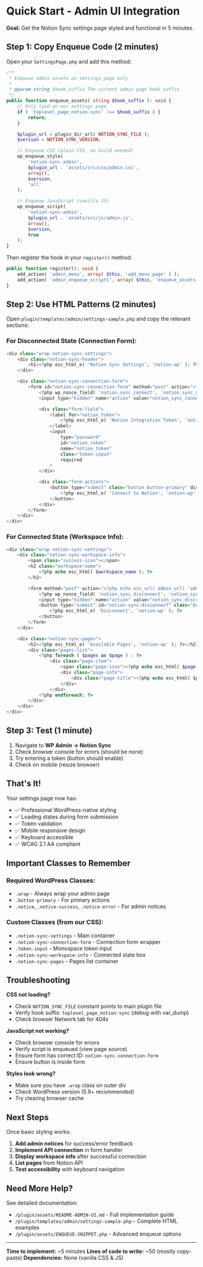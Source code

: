 # Quick Start - Admin UI Integration

**Goal:** Get the Notion Sync settings page styled and functional in 5 minutes.

## Step 1: Copy Enqueue Code (2 minutes)

Open your `SettingsPage.php` and add this method:

```php
/**
 * Enqueue admin assets on settings page only
 *
 * @param string $hook_suffix The current admin page hook suffix
 */
public function enqueue_assets( string $hook_suffix ): void {
    // Only load on our settings page
    if ( 'toplevel_page_notion-sync' !== $hook_suffix ) {
        return;
    }

    $plugin_url = plugin_dir_url( NOTION_SYNC_FILE );
    $version = NOTION_SYNC_VERSION;

    // Enqueue CSS (plain CSS, no build needed)
    wp_enqueue_style(
        'notion-sync-admin',
        $plugin_url . 'assets/src/css/admin.css',
        array(),
        $version,
        'all'
    );

    // Enqueue JavaScript (vanilla JS)
    wp_enqueue_script(
        'notion-sync-admin',
        $plugin_url . 'assets/src/js/admin.js',
        array(),
        $version,
        true
    );
}
```

Then register the hook in your `register()` method:

```php
public function register(): void {
    add_action( 'admin_menu', array( $this, 'add_menu_page' ) );
    add_action( 'admin_enqueue_scripts', array( $this, 'enqueue_assets' ) );
}
```

## Step 2: Use HTML Patterns (2 minutes)

Open `plugin/templates/admin/settings-sample.php` and copy the relevant sections:

### For Disconnected State (Connection Form):

```php
<div class="wrap notion-sync-settings">
    <div class="notion-sync-header">
        <h1><?php esc_html_e( 'Notion Sync Settings', 'notion-wp' ); ?></h1>
    </div>

    <div class="notion-sync-connection-form">
        <form id="notion-sync-connection-form" method="post" action="<?php echo esc_url( admin_url( 'admin-post.php' ) ); ?>">
            <?php wp_nonce_field( 'notion_sync_connect', 'notion_sync_nonce' ); ?>
            <input type="hidden" name="action" value="notion_sync_connect">

            <div class="form-field">
                <label for="notion_token">
                    <?php esc_html_e( 'Notion Integration Token', 'notion-wp' ); ?>
                </label>
                <input
                    type="password"
                    id="notion_token"
                    name="notion_token"
                    class="token-input"
                    required
                >
            </div>

            <div class="form-actions">
                <button type="submit" class="button button-primary" disabled>
                    <?php esc_html_e( 'Connect to Notion', 'notion-wp' ); ?>
                </button>
            </div>
        </form>
    </div>
</div>
```

### For Connected State (Workspace Info):

```php
<div class="wrap notion-sync-settings">
    <div class="notion-sync-workspace-info">
        <span class="success-icon"></span>
        <h2 class="workspace-name">
            <?php echo esc_html( $workspace_name ); ?>
        </h2>

        <form method="post" action="<?php echo esc_url( admin_url( 'admin-post.php' ) ); ?>">
            <?php wp_nonce_field( 'notion_sync_disconnect', 'notion_sync_nonce' ); ?>
            <input type="hidden" name="action" value="notion_sync_disconnect">
            <button type="submit" id="notion-sync-disconnect" class="button disconnect-button">
                <?php esc_html_e( 'Disconnect', 'notion-wp' ); ?>
            </button>
        </form>
    </div>

    <div class="notion-sync-pages">
        <h2><?php esc_html_e( 'Available Pages', 'notion-wp' ); ?></h2>
        <div class="pages-list">
            <?php foreach ( $pages as $page ) : ?>
                <div class="page-item">
                    <span class="page-icon"><?php echo esc_html( $page['icon'] ); ?></span>
                    <div class="page-info">
                        <div class="page-title"><?php echo esc_html( $page['title'] ); ?></div>
                    </div>
                </div>
            <?php endforeach; ?>
        </div>
    </div>
</div>
```

## Step 3: Test (1 minute)

1. Navigate to **WP Admin → Notion Sync**
2. Check browser console for errors (should be none)
3. Try entering a token (button should enable)
4. Check on mobile (resize browser)

## That's It!

Your settings page now has:

- ✅ Professional WordPress-native styling
- ✅ Loading states during form submission
- ✅ Token validation
- ✅ Mobile responsive design
- ✅ Keyboard accessible
- ✅ WCAG 2.1 AA compliant

## Important Classes to Remember

### Required WordPress Classes:

- `.wrap` - Always wrap your admin page
- `.button-primary` - For primary actions
- `.notice`, `.notice-success`, `.notice-error` - For admin notices

### Custom Classes (from our CSS):

- `.notion-sync-settings` - Main container
- `.notion-sync-connection-form` - Connection form wrapper
- `.token-input` - Monospace token input
- `.notion-sync-workspace-info` - Connected state box
- `.notion-sync-pages` - Pages list container

## Troubleshooting

**CSS not loading?**

- Check `NOTION_SYNC_FILE` constant points to main plugin file
- Verify hook suffix: `toplevel_page_notion-sync` (debug with var_dump)
- Check browser Network tab for 404s

**JavaScript not working?**

- Check browser console for errors
- Verify script is enqueued (view page source)
- Ensure form has correct ID: `notion-sync-connection-form`
- Ensure button is inside form

**Styles look wrong?**

- Make sure you have `.wrap` class on outer div
- Check WordPress version (5.9+ recommended)
- Try clearing browser cache

## Next Steps

Once basic styling works:

1. **Add admin notices** for success/error feedback
2. **Implement API connection** in form handler
3. **Display workspace info** after successful connection
4. **List pages** from Notion API
5. **Test accessibility** with keyboard navigation

## Need More Help?

See detailed documentation:

- `/plugin/assets/README-ADMIN-UI.md` - Full implementation guide
- `/plugin/templates/admin/settings-sample.php` - Complete HTML examples
- `/plugin/assets/ENQUEUE-SNIPPET.php` - Advanced enqueue options

---

**Time to implement:** ~5 minutes
**Lines of code to write:** ~50 (mostly copy-paste)
**Dependencies:** None (vanilla CSS & JS)
